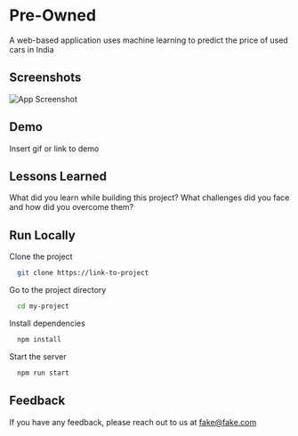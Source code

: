 # Pre-Owned
A web-based application uses machine learning to predict the price of used cars in India


## Screenshots

![App Screenshot](images/Annotation%202021-05-07%20181413.png)


## Demo

Insert gif or link to demo


## Lessons Learned

What did you learn while building this project? What challenges did you face and how did you overcome them?


## Run Locally

Clone the project

```bash
  git clone https://link-to-project
```

Go to the project directory

```bash
  cd my-project
```

Install dependencies

```bash
  npm install
```

Start the server

```bash
  npm run start
```


## Feedback

If you have any feedback, please reach out to us at fake@fake.com

